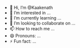 - 👋 Hi, I’m @Kaakenath
- 👀 I’m interested in ...
- 🌱 I’m currently learning ...
- 💞️ I’m looking to collaborate on ...
- 📫 How to reach me ...
- 😄 Pronouns: ...
- ⚡ Fun fact: ...

<!---
Kaakenath/Kaakenath is a ✨ special ✨ repository because its `README.md` (this file) appears on your GitHub profile.
You can click the Preview link to take a look at your changes.
--->
